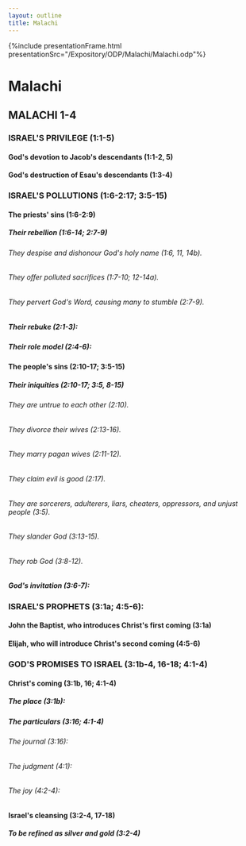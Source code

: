 ```yaml
---
layout: outline
title: Malachi
---
```

{%include presentationFrame.html presentationSrc="/Expository/ODP/Malachi/Malachi.odp"%}

# Malachi
## MALACHI 1-4
### ISRAEL\'S PRIVILEGE (1:1-5) 
####  God\'s devotion to Jacob\'s descendants (1:1-2, 5) 
####  God\'s destruction of Esau\'s descendants (1:3-4) 
### ISRAEL\'S POLLUTIONS (1:6-2:17; 3:5-15) 
####  The priests\' sins (1:6-2:9) 
#####  Their rebellion (1:6-14; 2:7-9) 
######  They despise and dishonour God\'s holy name (1:6, 11, 14b). 
######  They offer polluted sacrifices (1:7-10; 12-14a). 
######  They pervert God\'s Word, causing many to stumble (2:7-9). 
#####  Their rebuke (2:1-3): 
#####  Their role model (2:4-6): 
####  The people\'s sins (2:10-17; 3:5-15) 
#####  Their iniquities (2:10-17; 3:5, 8-15) 
######  They are untrue to each other (2:10). 
######  They divorce their wives (2:13-16). 
######  They marry pagan wives (2:11-12). 
######  They claim evil is good (2:17). 
######  They are sorcerers, adulterers, liars, cheaters, oppressors, and unjust people (3:5). 
######  They slander God (3:13-15). 
######  They rob God (3:8-12). 
#####  God\'s invitation (3:6-7): 
### ISRAEL\'S PROPHETS (3:1a; 4:5-6): 
####  John the Baptist, who introduces Christ\'s first coming (3:1a) 
####  Elijah, who will introduce Christ\'s second coming (4:5-6) 
### GOD\'S PROMISES TO ISRAEL (3:1b-4, 16-18; 4:1-4) 
####  Christ\'s coming (3:1b, 16; 4:1-4) 
#####  The place (3:1b): 
#####  The particulars (3:16; 4:1-4) 
######  The journal (3:16): 
######  The judgment (4:1): 
######  The joy (4:2-4): 
####  Israel\'s cleansing (3:2-4, 17-18) 
#####  To be refined as silver and gold (3:2-4) 
